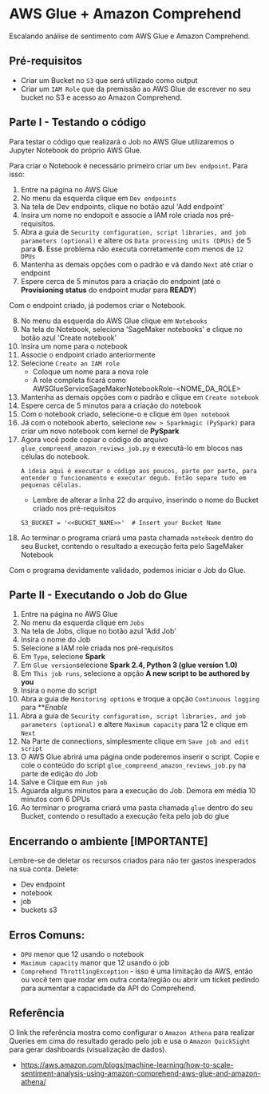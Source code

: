 # AWS Glue + Amazon Comprehend

Escalando análise de sentimento com AWS Glue e Amazon Comprehend.

## Pré-requisitos

-   Criar um Bucket no `S3` que será utilizado como output
-   Criar um `IAM Role` que da premissão ao AWS Glue de escrever no seu bucket no S3 e acesso ao Amazon Comprehend.

## Parte I - Testando o código

Para testar o código que realizará o Job no AWS Glue utilizaremos o Jupyter Notebook do próprio AWS Glue.

Para criar o Notebook é necessário primeiro criar um `Dev endpoint`. Para isso:

1.  Entre na página no AWS Glue
2.  No menu da esquerda clique em `Dev endpoints`
3.  Na tela de Dev endpoints, clique no botão azul 'Add endpoint'
4.  Insira um nome no endopoit e associe a IAM role criada nos pré-requisitos.
5.  Abra a guia de `Security configuration, script libraries, and job parameters (optional)` e altere os `Data processing units (DPUs)` de 5 para **6**. Esse problema não executa corretamente com menos de `12 DPUs`
6.  Mantenha as demais opções com o padrão e vá dando `Next` até criar o endpoint
7.  Espere cerca de 5 minutos para a criação do endpoint (até o **Provisioning status** do endpoint mudar para **READY**)

Com o endpoint criado, já podemos criar o Notebook.

8.  No menu da esquerda do AWS Glue clique em `Notebooks`
9.  Na tela do Notebook, seleciona 'SageMaker notebooks' e clique no botão azul 'Create notebook'
10. Insira um nome para o notebook
11. Associe o endpoint criado anteriormente
12. Selecione `Create an IAM role`
    -   Coloque um nome para a nova role
    -   A role completa ficará como AWSGlueServiceSageMakerNotebookRole-<NOME_DA_ROLE>
13. Mantenha as demais opções com o padrão e clique em `Create notebook`
14.  Espere cerca de 5 minutos para a criação do notebook
15. Com o notebook criado, selecione-o e clique em `Open notebook`
16. Já com o notebook aberto, selecione `new > Sparkmagic (PySpark)` para criar um novo notebook com kernel de **PySpark**
17. Agora você pode copiar o código do arquivo `glue_compreend_amazon_reviews_job.py` e executá-lo em blocos nas células do notebook.
    ```
    A ideia aqui é executar o código aos poucos, parte por parte, para entender o funcionamento e executar degub. Então separe tudo em pequenas células.
    ```
    -   Lembre de alterar a linha 22 do arquivo, inserindo o nome do Bucket criado nos pré-requisitos
    ```
    S3_BUCKET = '<<BUCKET_NAME>>'  # Insert your Bucket Name
    ````
18. Ao terminar o programa criará uma pasta chamada `notebook` dentro do seu Bucket, contendo o resultado a execução feita pelo SageMaker Notebook


Com o programa devidamente validado, podemos iniciar o Job do Glue.

## Parte II - Executando o Job do Glue

1.  Entre na página no AWS Glue
2.  No menu da esquerda clique em `Jobs`
3.  Na tela de Jobs, clique no botão azul 'Add Job'
4.  Insira o nome do Job
5.  Selecione a IAM role criada nos pré-requisitos
6.  Em `Type`, selecione **Spark**
7.  Em `Glue version`selecione **Spark 2.4, Python 3 (glue version 1.0)**
8.  Em `This job runs`, selecione a opção **A new script to be authored by you**
9. Insira o nome do script
10. Abra a guia de `Monitoring options` e troque a opção `Continuous logging` para ***Enable*
11.  Abra a guia de `Security configuration, script libraries, and job parameters (optional)` e altere `Maximum capacity` para 12 e clique em `Next`
12. Na Parte de connections, simplesmente clique em `Save job and edit script`
13. O AWS Glue abrirá uma página onde poderemos inserir o script. Copie e cole o conteúdo do script `glue_compreend_amazon_reviews_job.py` na parte de edição do Job
14. Salve e Clique em `Run job`
15. Aguarda alguns minutos para a execução do Job. Demora em média 10 minutos com 6 DPUs
16. Ao terminar o programa criará uma pasta chamada `glue` dentro do seu Bucket, contendo o resultado a execução feita pelo job do glue

##  Encerrando o ambiente [IMPORTANTE]

Lembre-se de deletar os recursos criados para não ter gastos inesperados na sua conta. Delete:

- Dev endpoint
- notebook
- job
- buckets s3

##  Erros Comuns:

-   `DPU` menor que 12 usando o notebook
-   `Maximum capacity` manor que 12 usando o job
-   `Comprehend ThrottlingException` - isso é uma limitação da AWS, então ou você tem que rodar em outra conta/região ou abrir um ticket pedindo para aumentar a capacidade da API do Comprehend.


## Referência

O link the referência mostra como configurar o `Amazon Athena` para realizar Queries em cima do resultado gerado pelo job e usa o `Amazon QuickSight` para gerar dashboards (visualização de dados).

-   https://aws.amazon.com/blogs/machine-learning/how-to-scale-sentiment-analysis-using-amazon-comprehend-aws-glue-and-amazon-athena/